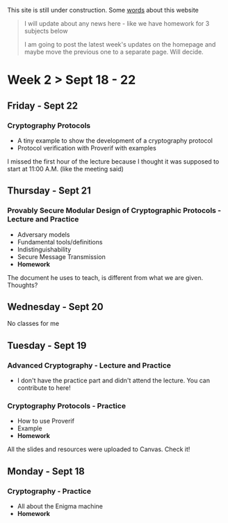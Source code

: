This site is still under construction. Some <ins>[words](./about.html)</ins> about this website

> I will update about any news here - like we have homework for 3 subjects below
>
> I am going to post the latest week's updates on the homepage and maybe move the previous one to a separate page. Will decide.

# Week 2 > Sept 18 - 22

## Friday - Sept 22

### Cryptography Protocols

*   A tiny example to show the development of a cryptography protocol
*   Protocol verification with Proverif with examples

I missed the first hour of the lecture because I thought it was supposed to start at 11:00 A.M. (like the meeting said)

## Thursday - Sept 21

### Provably Secure Modular Design of Cryptographic Protocols - Lecture and Practice

*   Adversary models
*   Fundamental tools/definitions
*   Indistinguishability
*   Secure Message Transmission
*   **Homework**

The document he uses to teach, is different from what we are given. Thoughts?

## Wednesday - Sept 20

No classes for me

## Tuesday - Sept 19

### Advanced Cryptography - Lecture and Practice

*   I don't have the practice part and didn't attend the lecture. You can contribute to here!

### Cryptography Protocols - Practice

*   How to use Proverif
*   Example
*   **Homework**

All the slides and resources were uploaded to Canvas. Check it!

## Monday - Sept 18

### Cryptography - Practice

*   All about the Enigma machine
*   **Homework**
